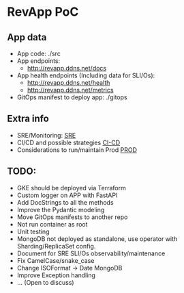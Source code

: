 # RevApp PoC

## App data

- App code: ./src
- App endpoints:
  - http://revapp.ddns.net/docs
- App health endpoints (Including data for SLI/Os):
  - http://revapp.ddns.net/health
  - http://revapp.ddns.net/metrics
- GitOps manifest to deploy app: ./gitops

## Extra info

- SRE/Monitoring: [SRE](./docs/SRE.md)
- CI/CD and possible strategies [CI-CD](./docs/CI-CD.md)
- Considerations to run/maintain Prod [PROD](./docs/RUNNING_IN_PROD.md)

## TODO:

- GKE should be deployed via Terraform
- Custom logger on APP with FastAPI
- Add DocStrings to all the methods
- Improve the Pydantic modeling
- Move GitOps manifests to another repo
- Not run container as root
- Unit testing
- MongoDB not deployed as standalone, use operator with Sharding/ReplicaSet config.
- Document for SRE SLI/Os observability/maintenance
- Fix CamelCase/snake_case
- Change ISOFormat -> Date MongoDB
- Improve Exception handling
- ... (Open to discuss)

